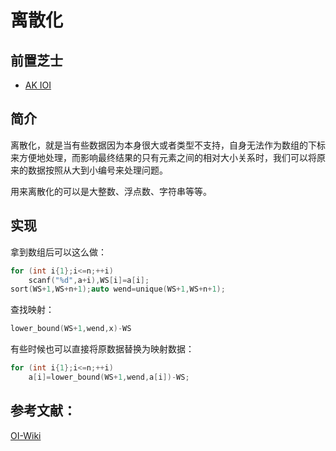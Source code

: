 # 离散化

## 前置芝士

- [AK IOI](/basic/akioi.md)

## 简介

离散化，就是当有些数据因为本身很大或者类型不支持，自身无法作为数组的下标来方便地处理，而影响最终结果的只有元素之间的相对大小关系时，我们可以将原来的数据按照从大到小编号来处理问题。

用来离散化的可以是大整数、浮点数、字符串等等。

## 实现

拿到数组后可以这么做：

```cpp
for (int i{1};i<=n;++i)
    scanf("%d",a+i),WS[i]=a[i];
sort(WS+1,WS+n+1);auto wend=unique(WS+1,WS+n+1);
```

查找映射：

```cpp
lower_bound(WS+1,wend,x)-WS
```

有些时候也可以直接将原数据替换为映射数据：

```cpp
for (int i{1};i<=n;++i)
    a[i]=lower_bound(WS+1,wend,a[i])-WS;
```

## 参考文献：

[OI-Wiki](https://oi-wiki.org/misc/discrete/)